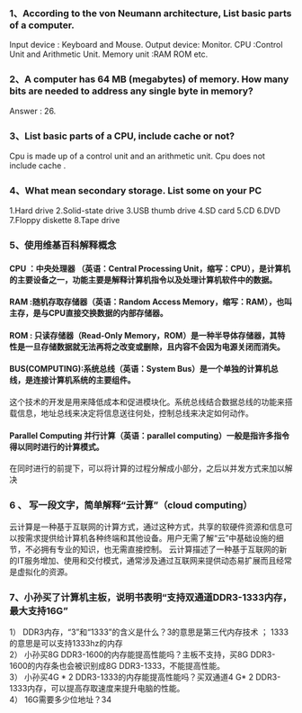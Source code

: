 ### 1、According to the von Neumann architecture, List basic parts of a computer.
Input device : Keyboard and Mouse.
Output device: Monitor.
CPU :Control Unit and Arithmetic Unit.
Memory unit :RAM ROM etc.
### 2、A computer has 64 MB (megabytes) of memory. How many bits are needed to address any single byte in memory?
Answer : 26. 
### 3、List basic parts of a CPU, include cache or not?
Cpu is made up of a control unit and an arithmetic unit. Cpu does not include cache .
### 4、What mean secondary storage. List some on your PC
1.Hard drive
2.Solid-state drive
3.USB thumb drive
4.SD card
5.CD
6.DVD
7.Floppy diskette
8.Tape drive
### 5、使用维基百科解释概念
#### CPU ：中央处理器 （英语：Central Processing Unit，缩写：CPU），是计算机的主要设备之一，功能主要是解释计算机指令以及处理计算机软件中的数据。
#### RAM :随机存取存储器（英语：Random Access Memory，缩写：RAM），也叫主存，是与CPU直接交换数据的内部存储器。
#### ROM : 只读存储器（Read-Only Memory，ROM）是一种半导体存储器，其特性是一旦存储数据就无法再将之改变或删除，且内容不会因为电源关闭而消失。
#### BUS(COMPUTING):系统总线（英语：System Bus）是一个单独的计算机总线，是连接计算机系统的主要组件。
这个技术的开发是用来降低成本和促进模块化。系统总线结合数据总线的功能来搭载信息，地址总线来决定将信息送往何处，控制总线来决定如何动作。
#### Parallel Computing 并行计算（英语：parallel computing）一般是指许多指令得以同时进行的计算模式。
在同时进行的前提下，可以将计算的过程分解成小部分，之后以并发方式来加以解决
### 6 、 写一段文字，简单解释“云计算”（cloud computing）
云计算是一种基于互联网的计算方式，通过这种方式，共享的软硬件资源和信息可以按需求提供给计算机各种终端和其他设备。用户无需了解“云”中基础设施的细节，不必拥有专业的知识，也无需直接控制。
云计算描述了一种基于互联网的新的IT服务增加、使用和交付模式，通常涉及通过互联网来提供动态易扩展而且经常是虚拟化的资源。
### 7、小孙买了计算机主板，说明书表明“支持双通道DDR3-1333内存，最大支持16G”
1） DDR3内存，“3”和“1333”的含义是什么？3的意思是第三代内存技术 ； 1333的意思是可以支持1333hz的内存  
2） 小孙买8G DDR3-1600的内存能提高性能吗？主板不支持，买8G DDR3-1600的内存条也会被识别成8G DDR3-1333，不能提高性能。  
3） 小孙买4G * 2 DDR3-1333的内存能提高性能吗？买双通道4 G* 2 DDR3-1333内存，可以提高存取速度来提升电脑的性能。   
4） 16G需要多少位地址？34   
